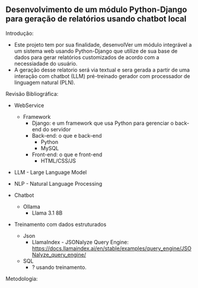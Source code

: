 ## Desenvolvimento de um módulo Python-Django para geração de relatórios usando chatbot local

Introdução: 
  * Este projeto tem por sua finalidade, desenvolVer um módulo integrável a um sistema web usando Python-Django que utilize de sua base de dados para gerar relatórios customizados de acordo com a necessiadade do usuário.
  * A geração desse relatorio será via textual e sera gerada a partir de uma interação com chatbot (LLM) pré-treinado gerador com processador de linguagem natural (PLN).

Revisão Bibliográfica:
  * WebService
    * Framework
      * Django: e um framework que usa Python para gerenciar o back-end do servidor
      * Back-end: o que e back-end
        * Python
        * MySQL
      * Front-end: o que e front-end
        * HTML/CSS/JS
      
  * LLM - Large Language Model
  * NLP - Natural Language Processing
  * Chatbot
     * Ollama
        * Llama 3.1 8B
      
  * Treinamento com dados estruturados
    * Json
       * LlamaIndex - JSONalyze Query Engine: https://docs.llamaindex.ai/en/stable/examples/query_engine/JSONalyze_query_engine/
    * SQL
       * ? usando treinamento.
    
Metodologia:
